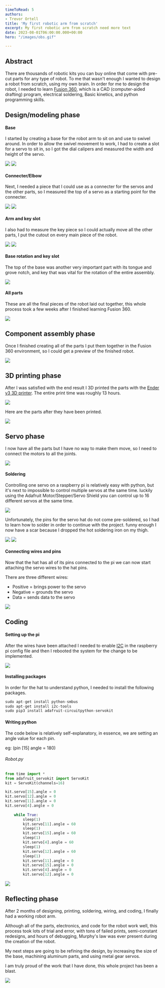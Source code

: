 ```yaml
---
timeToRead: 5
authors:
- Trevor Ortell
title: 'My first robotic arm from scratch'
excerpt: My first robotic arm from scratch need more text
date: 2023-08-01T06:00:00.000+00:00
hero: "/images/obs.gif"

---
```

## Abstract

There are thousands of robotic kits you can buy online that come with pre-cut parts for any type of robot. To me that wasn't enough I wanted to design a robot from scratch, using my own brain. In order for me to design the robot, I needed to learn [Fusion 360](https://www.autodesk.com/products/fusion-360/overview?term=1-YEAR&tab=subscription), which is a CAD (computer-aided drafting) program, electrical soldering, Basic kinetics, and python programming skills.

## Design/modeling phase

#### Base

I started by creating a base for the robot arm to sit on and use to swivel around. In order to allow the swivel movement to work, I had to create a slot for a servo to sit in, so I got the dial calipers and measured the width and height of the servo.

![](/images/img_7579.JPG)
![](/images/botbase.PNG)

#### Connecter/Elbow

Next, I needed a piece that I could use as a connecter for the servos and the other parts, so I measured the top of a servo as a starting point for the connecter.

![](/images/img_7578.JPG)
![](/images/botelbow.PNG)

#### Arm and key slot

I also had to measure the key piece so I could actually move all the other parts, I put the cutout on every main piece of the robot.

![](/images/img_7580.JPG)
![](/images/botarm.PNG)

#### Base rotation and key slot

The top of the base was another very important part with its tongue and grove notch, and key that was vital for the rotation of the entire assembly. 

![](/images/bottopper.PNG)

#### All parts

These are all the final pieces of the robot laid out together, this whole process took a few weeks after I finished learning Fusion 360.

![](/images/botall.PNG)

## Component assembly phase

Once I finished creating all of the parts I put them together in the Fusion 360 environment, so I could get a preview of the finished robot.

![](/images/fusion.gif)

## 3D printing phase

After I was satisfied with the end result I 3D printed the parts with the [Ender v3 3D printer](https://www.amazon.com/Official-Creality-3D-Printer-Source/dp/B07D218NX3). The entire print time was roughly 13 hours.  

![](/images/3dprint.gif)

Here are the parts after they have been printed.

![](/images/1656695893361.jpg)

## Servo phase

I now have all the parts but I have no way to make them move, so I need to connect the motors to all the joints.

![](/images/image1.jpeg)

#### Soldering

Controlling one servo on a raspberry pi is relatively easy with python, but it's next to impossible to control multiple servos at the same time. luckily using the Adafruit Motor/Stepper/Servo Shield you can control up to 16 different servos at the same time.

![](/images/1657125534297.jpg)

Unfortunately, the pins for the servo hat do not come pre-soldered, so I had to learn how to solder in order to continue with the project. funny enough I now have a scar because I dropped the hot soldering iron on my thigh.

![](/images/1657125534571.jpg)
![](/images/solderin2g-1.gif)

#### Connecting wires and pins

Now that the hat has all of its pins connected to the pi we can now start attaching the servo wires to the hat pins.

There are three different wires:

* Positive = brings power to the servo
* Negative = grounds the servo
* Data = sends data to the servo

![](/images/img_7576.JPG)

## Coding

#### Setting up the pi

After the wires have been attached I needed to enable [I2C](https://www.circuitbasics.com/basics-of-the-i2c-communication-protocol/) in the raspberry pi config file and then I rebooted the system for the change to be implemented.

![](/images/i2c.PNG)

#### Installing packages

In order for the hat to understand python, I needed to install the following packages.

```python
sudo apt-get install python-smbus
sudo apt-get install i2c-tools
sudo pip3 install adafruit-circuitpython-servokit
```

#### Writing python

The code below is relatively self-explanatory, in essence, we are setting an angle value for each pin.

eg: (pin \[15\] angle = 180)

###### Robot.py

```python
from time import *
from adafruit_servokit import ServoKit
kit = ServoKit(channels=16)

kit.servo[15].angle = 0
kit.servo[12].angle = 0
kit.servo[11].angle = 0
kit.servo[4].angle = 0
    
	while True:
        sleep(1)
        kit.servo[11].angle = 60
        sleep(1)
        kit.servo[15].angle = 60
        sleep(1)
        kit.servo[4].angle = 60
        sleep(1)
        kit.servo[12].angle = 60
        sleep(1)
        kit.servo[11].angle = 0
        kit.servo[15].angle = 0
        kit.servo[4].angle = 0
        kit.servo[12].angle = 0
```

![](/images/obs.gif)

## Reflecting phase

After 2 months of designing, printing, soldering, wiring, and coding, I finally had a working robot arm.

Although all of the parts, electronics, and code for the robot work well, this process took lots of trial and error, with tons of failed prints, semi-constant redesigns, and hours of debugging, Murphy's law was ever present during the creation of the robot.   

My next steps are going to be refining the design, by increasing the size of the base, machining aluminum parts, and using metal gear servos. 

I am truly proud of the work that I have done, this whole project has been a blast. 

![](/images/img_7577.JPG)